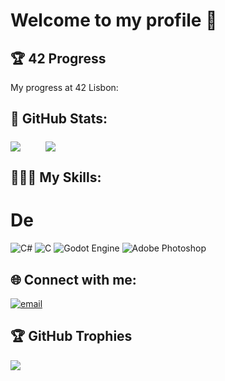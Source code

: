 # Welcome to my profile 👋

## 🏆 42 Progress

My progress at 42 Lisbon:
	
## 📜 GitHub Stats:
<p align="left">
	<a href="#stats-"><img align="middle" src="https://github-readme-stats.vercel.app/api?username=andrelencart&show_icons=true&theme=material-palenight&rank_icon=github&icon_color=f06292&ring_color=205fb3" /></a>
	&emsp;
	&emsp;
	<a href="#stats-"><img align="middle" src="https://github-readme-stats.vercel.app/api/top-langs/?username=andrelencart&layout=compact&theme=material-palenight" /></a>
</p>

## 👨🏻‍💻 My Skills:
# De
![C#](https://img.shields.io/badge/c%23-%23239120.svg?style=for-the-badge&logo=csharp&logoColor=white) ![C](https://img.shields.io/badge/c-%2300599C.svg?style=for-the-badge&logo=c&logoColor=white) ![Godot Engine](https://img.shields.io/badge/GODOT-%23FFFFFF.svg?style=for-the-badge&logo=godot-engine) ![Adobe Photoshop](https://img.shields.io/badge/adobe%20photoshop-%2331A8FF.svg?style=for-the-badge&logo=adobe%20photoshop&logoColor=white)

## 🌐 Connect with me:
[![email](https://img.shields.io/badge/Email-D14836?logo=gmail&logoColor=white)](mailto:andre.lencart@gmail.com)

## 🏆 GitHub Trophies
![](https://github-profile-trophy.vercel.app/?username=andrelencart&theme=dracula&no-frame=false&no-bg=false&margin-w=4)

<!-- Proudly created with GPRM ( https://gprm.itsvg.in ) -->
